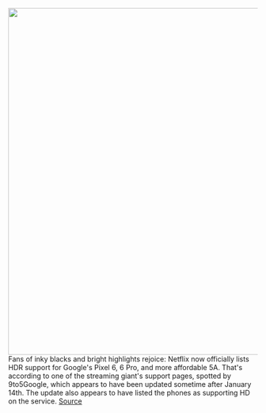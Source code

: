 <img src='https://cdn.vox-cdn.com/thumbor/KE4XF6Sqd8hcquVvghvAsM35Il4=/0x0:2040x1360/1200x800/filters:focal(857x517:1183x843)/cdn.vox-cdn.com/uploads/chorus_image/image/70438538/acastro_181101_1777_netflix_0002.0.jpg' width='700px' /><br/>
Fans of inky blacks and bright highlights rejoice: Netflix now officially lists HDR support for Google's Pixel 6, 6 Pro, and more affordable 5A. That's according to one of the streaming giant's support pages, spotted by 9to5Google, which appears to have been updated sometime after January 14th. The update also appears to have listed the phones as supporting HD on the service.
<a href='https://www.theverge.com/2022/1/27/22904260/netflix-google-pixel-6-pro-5a-hdr-support'> Source <a/>